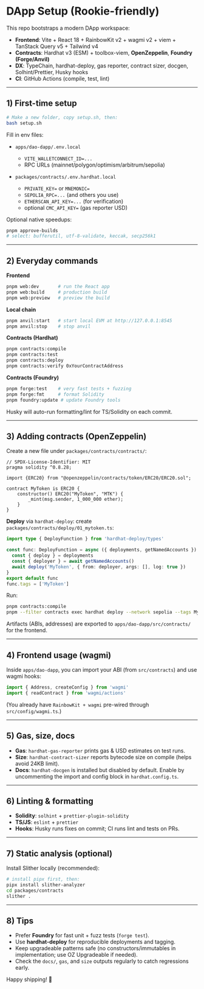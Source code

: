 # DApp Setup (Rookie-friendly)

This repo bootstraps a modern DApp workspace:

- **Frontend**: Vite + React 18 + RainbowKit v2 + wagmi v2 + viem + TanStack Query v5 + Tailwind v4
- **Contracts**: Hardhat v3 (ESM) + toolbox-viem, **OpenZeppelin**, **Foundry (Forge/Anvil)**
- **DX**: TypeChain, hardhat-deploy, gas reporter, contract sizer, docgen, Solhint/Prettier, Husky hooks
- **CI**: GitHub Actions (compile, test, lint)

---

## 1) First-time setup

```bash
# Make a new folder, copy setup.sh, then:
bash setup.sh
```

Fill in env files:

* `apps/dao-dapp/.env.local`

  * `VITE_WALLETCONNECT_ID=...`
  * RPC URLs (mainnet/polygon/optimism/arbitrum/sepolia)

* `packages/contracts/.env.hardhat.local`

  * `PRIVATE_KEY=` or `MNEMONIC=`
  * `SEPOLIA_RPC=...` (and others you use)
  * `ETHERSCAN_API_KEY=...` (for verification)
  * optional `CMC_API_KEY=` (gas reporter USD)

Optional native speedups:

```bash
pnpm approve-builds
# select: bufferutil, utf-8-validate, keccak, secp256k1
```

---

## 2) Everyday commands

**Frontend**

```bash
pnpm web:dev       # run the React app
pnpm web:build     # production build
pnpm web:preview   # preview the build
```

**Local chain**

```bash
pnpm anvil:start   # start local EVM at http://127.0.0.1:8545
pnpm anvil:stop    # stop anvil
```

**Contracts (Hardhat)**

```bash
pnpm contracts:compile
pnpm contracts:test
pnpm contracts:deploy
pnpm contracts:verify 0xYourContractAddress
```

**Contracts (Foundry)**

```bash
pnpm forge:test    # very fast tests + fuzzing
pnpm forge:fmt     # format Solidity
pnpm foundry:update # update Foundry tools
```

Husky will auto-run formatting/lint for TS/Solidity on each commit.

---

## 3) Adding contracts (OpenZeppelin)

Create a new file under `packages/contracts/contracts/`:

```solidity
// SPDX-License-Identifier: MIT
pragma solidity ^0.8.28;

import {ERC20} from "@openzeppelin/contracts/token/ERC20/ERC20.sol";

contract MyToken is ERC20 {
    constructor() ERC20("MyToken", "MTK") {
        _mint(msg.sender, 1_000_000 ether);
    }
}
```

**Deploy** via `hardhat-deploy`: create `packages/contracts/deploy/01_mytoken.ts`:

```ts
import type { DeployFunction } from 'hardhat-deploy/types'

const func: DeployFunction = async ({ deployments, getNamedAccounts }) => {
  const { deploy } = deployments
  const { deployer } = await getNamedAccounts()
  await deploy('MyToken', { from: deployer, args: [], log: true })
}
export default func
func.tags = ['MyToken']
```

Run:

```bash
pnpm contracts:compile
pnpm --filter contracts exec hardhat deploy --network sepolia --tags MyToken
```

Artifacts (ABIs, addresses) are exported to `apps/dao-dapp/src/contracts/` for the frontend.

---

## 4) Frontend usage (wagmi)

Inside `apps/dao-dapp`, you can import your ABI (from `src/contracts`) and use wagmi hooks:

```ts
import { Address, createConfig } from 'wagmi'
import { readContract } from 'wagmi/actions'
```

(You already have `RainbowKit + wagmi` pre-wired through `src/config/wagmi.ts`.)

---

## 5) Gas, size, docs

* **Gas**: `hardhat-gas-reporter` prints gas & USD estimates on test runs.
* **Size**: `hardhat-contract-sizer` reports bytecode size on compile (helps avoid 24KB limit).
* **Docs**: `hardhat-docgen` is installed but disabled by default. Enable by uncommenting the import and config block in `hardhat.config.ts`.

---

## 6) Linting & formatting

* **Solidity**: `solhint` + `prettier-plugin-solidity`
* **TS/JS**: `eslint` + `prettier`
* **Hooks**: Husky runs fixes on commit; CI runs lint and tests on PRs.

---

## 7) Static analysis (optional)

Install Slither locally (recommended):

```bash
# install pipx first, then:
pipx install slither-analyzer
cd packages/contracts
slither .
```

---

## 8) Tips

* Prefer **Foundry** for fast unit + fuzz tests (`forge test`).
* Use **hardhat-deploy** for reproducible deployments and tagging.
* Keep upgradeable patterns safe (no constructors/immutables in implementation; use OZ Upgradeable if needed).
* Check the `docs/`, `gas`, and `size` outputs regularly to catch regressions early.

Happy shipping! 🚀
